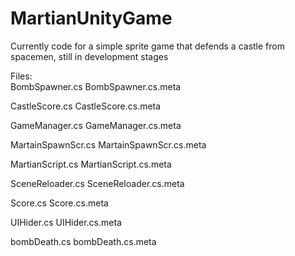 # MartianUnityGame
Currently code for a simple sprite game that defends a castle from spacemen, still in development stages

Files: 
<br> BombSpawner.cs
<t> BombSpawner.cs.meta

CastleScore.cs
CastleScore.cs.meta

GameManager.cs
GameManager.cs.meta

MartainSpawnScr.cs
MartainSpawnScr.cs.meta

MartianScript.cs
MartianScript.cs.meta

SceneReloader.cs
SceneReloader.cs.meta

Score.cs
Score.cs.meta

UIHider.cs
UIHider.cs.meta

bombDeath.cs
bombDeath.cs.meta
